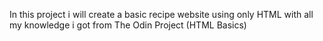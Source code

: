 In this project i will create a basic recipe website using only HTML with all my knowledge i got from The Odin Project (HTML Basics)

